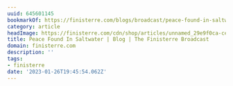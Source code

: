 ```yaml
---
uuid: 645601145
bookmarkOf: https://finisterre.com/blogs/broadcast/peace-found-in-saltwater
category: article
headImage: https://finisterre.com/cdn/shop/articles/unnamed_29e9f0ca-ce84-469e-bbb0-2c22800a220d.jpg?v=1643034192
title: Peace Found In Saltwater | Blog | The Finisterre Broadcast
domain: finisterre.com
description: ''
tags:
- finisterre
date: '2023-01-26T19:45:54.062Z'
---
```



